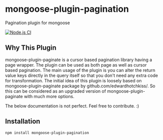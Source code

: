# mongoose-plugin-pagination
Pagination plugin for mongoose

[![Node.js CI](https://github.com/CheeseGrinder/mongoose-plugin-paginate/actions/workflows/Node.Js.yml/badge.svg)](https://github.com/CheeseGrinder/mongoose-plugin-paginate/actions/workflows/Node.Js.yml)


## Why This Plugin
mongoose-plugin-paginate is a cursor based pagination library having a page wrapper. The plugin can be used as both page as well as cursor based pagination. The main usage of the plugin is you can alter the return value keys directly in the query itself so that you don't need any extra code for transformation. The initial idea of this plugin is loosely based on mongoose-plugin-paginate package by github.com/edwardhotchkiss/. So this can be considered as an upgraded version of mongoose-plugin-paginate with much more options.

The below documentation is not perfect. Feel free to contribute. :)

## Installation
```bash
npm install mongoose-plugin-pagination
```